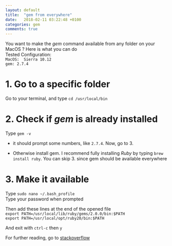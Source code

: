 ```yaml
---
layout: default
title:  "gem from everywhere"
date:   2018-02-11 03:22:48 +0100
categories: gem
comments: true
---
```


You want to make the *gem* command available from any folder on your MacOS ? Here is what you can do  
Tested Configuration:  
`MacOS:  Sierra 10.12`  
`gem: 2.7.4`

# 1.  Go to a specific folder

Go to your terminal, and type `cd /usr/local/bin`

# 2.  Check if *gem* is already installed

Type `gem -v`  

*  it should prompt some numbers, like `2.7.4`. Now, go to 3.

*  Otherwise install gem. I recommend fully installing *Ruby* by typing `brew install ruby`. You can skip 3. since gem should be available everywhere


# 3.  Make it available
Type `sudo nano ~/.bash_profile`  
Type your password when prompted  


Then add these lines at the end of the opened file  
`export PATH=/usr/local/lib/ruby/gems/2.0.0/bin:$PATH`  
`export PATH=/usr/local/opt/ruby20/bin:$PATH`  

And exit with `ctrl-c` then `y`

For further reading, go to [stackoverflow][stack]




[stack]: https://stackoverflow.com/questions/6482738/installing-ruby-gems-not-working-with-home-brew
